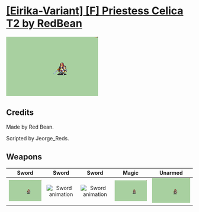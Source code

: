 # [\[Eirika-Variant\] \[F\] Priestess Celica T2 by RedBean](./)

<img src="./1.%20Sword%20(T2%20Basic)/Sword_000.png" alt="[Eirika-Variant] [F] Priestess Celica T2 by RedBean standing" />

## Credits

Made by Red Bean.

Scripted by Jeorge_Reds.

## Weapons


|Sword |Sword |Sword |Magic |Unarmed |
|  :---: | :---: | :---: | :---: | :---: |
| <img alt="Sword animation" src="./1.%20Sword%20(T2%20Basic)/Sword.gif" /> | <img alt="Sword animation" src="./1.%20Sword%20(T2%20Thunder%20Physical%20Crit)/Sword.gif" /> | <img alt="Sword animation" src="./1.%20Sword%20(T2%20Thunder%20Spell%20Crit)/Sword.gif" /> | <img alt="Magic animation" src="./6.%20Magic%20(T2)/Magic.gif" /> | <img alt="Unarmed animation" src="./8.%20Unarmed%20(T2)/Unarmed.gif" /> |
